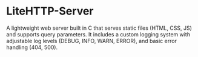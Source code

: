 # LiteHTTP-Server
A lightweight web server built in C that serves static files (HTML, CSS, JS) and supports query parameters. It includes a custom logging system with adjustable log levels (DEBUG, INFO, WARN, ERROR), and basic error handling (404, 500).

